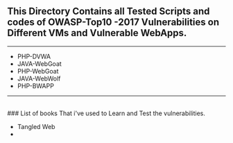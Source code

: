 ## This Directory Contains all Tested Scripts and codes of OWASP-Top10 -2017 Vulnerabilities on Different VMs and Vulnerable WebApps.
****
<ul>
<li>PHP-DVWA</li>
<li>JAVA-WebGoat</li>
<li>PHP-WebGoat</li>
<li>JAVA-WebWolf</li>
<li>PHP-BWAPP</li>
</ul>
<hr>
<br>
### List of books That i've used to Learn and Test the vulnerabilities.
<ul>
<li>Tangled Web</li>
<li></li>
</ul>